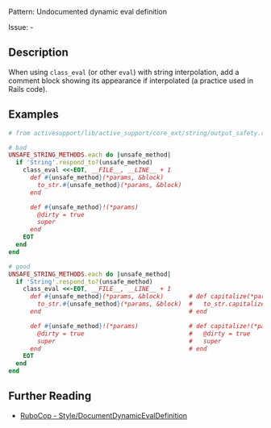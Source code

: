 Pattern: Undocumented dynamic eval definition

Issue: -

## Description

When using `class_eval` (or other `eval`) with string interpolation, add a comment block showing its appearance if interpolated (a practice used in Rails code).

## Examples

```ruby
# from activesupport/lib/active_support/core_ext/string/output_safety.rb

# bad
UNSAFE_STRING_METHODS.each do |unsafe_method|
  if 'String'.respond_to?(unsafe_method)
    class_eval <<-EOT, __FILE__, __LINE__ + 1
      def #{unsafe_method}(*params, &block)
        to_str.#{unsafe_method}(*params, &block)
      end

      def #{unsafe_method}!(*params)
        @dirty = true
        super
      end
    EOT
  end
end

# good
UNSAFE_STRING_METHODS.each do |unsafe_method|
  if 'String'.respond_to?(unsafe_method)
    class_eval <<-EOT, __FILE__, __LINE__ + 1
      def #{unsafe_method}(*params, &block)       # def capitalize(*params, &block)
        to_str.#{unsafe_method}(*params, &block)  #   to_str.capitalize(*params, &block)
      end                                         # end

      def #{unsafe_method}!(*params)              # def capitalize!(*params)
        @dirty = true                             #   @dirty = true
        super                                     #   super
      end                                         # end
    EOT
  end
end
```

## Further Reading

* [RuboCop - Style/DocumentDynamicEvalDefinition](https://docs.rubocop.org/rubocop/cops_style.html#styledocumentdynamicevaldefinition)
